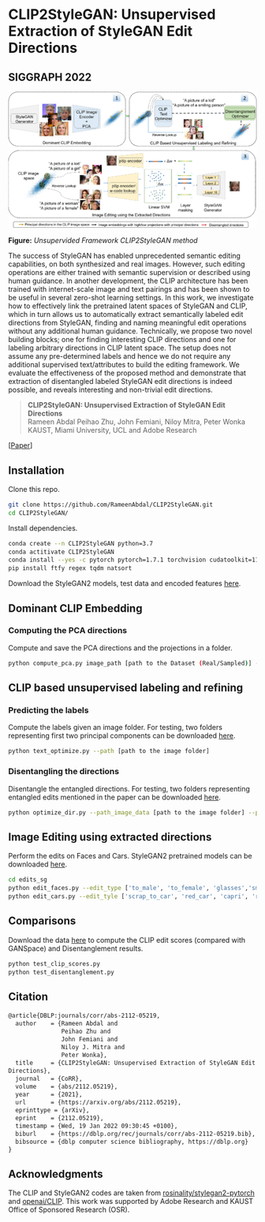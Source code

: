 


# CLIP2StyleGAN: Unsupervised Extraction of StyleGAN Edit Directions
## SIGGRAPH 2022

![image](./assets/framework.png)

**Figure:** *Unsupervided Framework CLIP2StyleGAN method*

The success of StyleGAN has enabled unprecedented semantic editing capabilities, on both synthesized and real images. However, such editing operations are either trained with semantic supervision or described using human guidance. In another development, the CLIP architecture has been trained with internet-scale image and text pairings and has been shown to be useful in several zero-shot learning settings. In this work, we investigate how to effectively link the pretrained latent spaces of StyleGAN and CLIP, which in turn allows us to automatically extract semantically labeled edit directions from StyleGAN, finding and naming meaningful edit operations without any additional human guidance. Technically, we propose two novel building blocks; one for finding interesting CLIP directions and one for labeling arbitrary directions in CLIP latent space. The setup does not assume any pre-determined labels and hence we do not require any additional supervised text/attributes to build the editing framework. We evaluate the effectiveness of the proposed method and demonstrate that extraction of disentangled labeled StyleGAN edit directions is indeed possible, and reveals interesting and non-trivial edit directions.
> **CLIP2StyleGAN: Unsupervised Extraction of StyleGAN Edit Directions** <br>
>  Rameen Abdal Peihao Zhu, John Femiani, Niloy Mitra, Peter Wonka <br>
>  KAUST, Miami University, UCL and Adobe Research <br>



[[Paper](https://arxiv.org/abs/2112.05219)]


## Installation

Clone this repo.
```bash
git clone https://github.com/RameenAbdal/CLIP2StyleGAN.git
cd CLIP2StyleGAN/
```

Install dependencies.
```bash
conda create --n CLIP2StyleGAN python=3.7
conda actitivate CLIP2StyleGAN
conda install --yes -c pytorch pytorch=1.7.1 torchvision cudatoolkit=11.0
pip install ftfy regex tqdm natsort
```

Download the StyleGAN2 models, test data and encoded features [here](https://drive.google.com/drive/folders/1L0iIr2Z0QzDIRrq6iWyOalKP8NFkuX8I?usp=sharing).
## Dominant CLIP Embedding
### Computing the PCA directions

Compute and save the PCA directions and the projections in a folder.

``` bash
python compute_pca.py image_path [path to the Dataset (Real/Sampled)] --extracted_features_path [path to the CLIP Image encoder features]
```

## CLIP based unsupervised labeling and refining
### Predicting the labels

Compute the labels given an image folder. For testing, two folders representing first two principal components can be downloaded [here](https://drive.google.com/drive/folders/1A9q83NksbMCau6rVTFfwfo_KhvC-rU5_?usp=sharing). 

``` bash
python text_optimize.py --path [path to the image folder]
```
### Disentangling the directions

Disentangle the entangled directions. For testing, two folders representing entangled edits mentioned in the paper can be downloaded [here](https://drive.google.com/drive/folders/1Hlept8V1UQklk4FfCuILeA-lwjRzlD3S?usp=sharing).

``` bash
python optimize_dir.py --path_image_data [path to the image folder] --path_features [path to the CLIP Image encoder features] --pca_axis [index of the principal axis]
```

## Image Editing using extracted directions

Perform the edits on Faces and Cars. StyleGAN2 pretrained models can be downloaded [here](https://drive.google.com/drive/folders/1hAYjqu0JW_PBfL8fV96g5x9yjQEslkY0?usp=sharing).

``` bash
cd edits_sg
python edit_faces.py --edit_type ['to_male', 'to_female', 'glasses','smile', 'kids', 'beard'] --ckpt [path to checkpoint]
python edit_cars.py --edit_tyle ['scrap_to_car', 'red_car', 'capri', 'race_car', 'blazer'] --ckpt [path to checkpoint]
```

## Comparisons

Download the data [here](https://drive.google.com/drive/folders/1QQlRO10NPlHrpVQeuGyvLCnlJ7pCYykK?usp=sharing) to compute the CLIP edit scores (compared with GANSpace) and Disentanglement results.

``` bash
python test_clip_scores.py
python test_disentanglement.py
```


## Citation

```
@article{DBLP:journals/corr/abs-2112-05219,
  author    = {Rameen Abdal and
               Peihao Zhu and
               John Femiani and
               Niloy J. Mitra and
               Peter Wonka},
  title     = {CLIP2StyleGAN: Unsupervised Extraction of StyleGAN Edit Directions},
  journal   = {CoRR},
  volume    = {abs/2112.05219},
  year      = {2021},
  url       = {https://arxiv.org/abs/2112.05219},
  eprinttype = {arXiv},
  eprint    = {2112.05219},
  timestamp = {Wed, 19 Jan 2022 09:30:45 +0100},
  biburl    = {https://dblp.org/rec/journals/corr/abs-2112-05219.bib},
  bibsource = {dblp computer science bibliography, https://dblp.org}
}
```


## Acknowledgments
The CLIP and StyleGAN2 codes are taken from [rosinality/stylegan2-pytorch](https://github.com/rosinality/stylegan2-pytorch) and [openai/CLIP](https://github.com/openai/CLIP). This work was supported by Adobe Research and KAUST Office of Sponsored Research (OSR).
